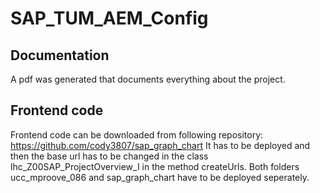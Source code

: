 # SAP_TUM_AEM_Config

## Documentation
A pdf was generated that documents everything about the project.

## Frontend code
Frontend code can be downloaded from following repository: https://github.com/cody3807/sap_graph_chart
It has to be deployed and then the base url has to be changed in the class lhc_Z00SAP_ProjectOverview_I in the method createUrls.
Both folders ucc_mproove_086 and sap_graph_chart have to be deployed seperately.
